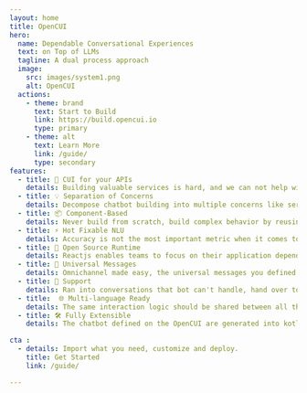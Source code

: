 ```yaml
---
layout: home
title: OpenCUI
hero:
  name: Dependable Conversational Experiences
  text: on Top of LLMs
  tagline: A dual process approach 
  image: 
    src: images/system1.png
    alt: OpenCUI
  actions:
    - theme: brand
      text: Start to Build
      link: https://build.opencui.io
      type: primary
    - theme: alt
      text: Learn More
      link: /guide/
      type: secondary
features:
  - title: 💬 CUI for your APIs
    details: Building valuable services is hard, and we can not help with that. But if you already have APIs, building conversational user interface for it should be easy, with OpenCUI.
  - title: 💡 Separation of Concerns
    details: Decompose chatbot building into multiple concerns like service, interaction and language perception, so different aspects can be handled by different people.
  - title: 📦 Component-Based
    details: Never build from scratch, build complex behavior by reusing black-box components, so you can focus on what you want instead of how to implement it.
  - title: ⚡️ Hot Fixable NLU 
    details: Accuracy is not the most important metric when it comes to dialog understanding. To deploy a chatbot into production, every thing need to be hot fixable by the operation team.
  - title: 💟 Open Source Runtime
    details: Reactjs enables teams to focus on their application dependent interaction logic, instead of reinventing wheels. OpenCUI is doing the same for chatbots. 
  - title: 🚀 Universal Messages
    details: Omnichannel made easy, the universal messages you defined once will get automatically translated into native message for each channel.  
  - title: 👤 Support 
    details: Ran into conversations that bot can't handle, hand over to live agent with skill based routing, integration with any contact center software.
  - title:  🌐 Multi-language Ready
    details: The same interaction logic should be shared between all the different languages, so that you can use people with entirely different skillsets for this.
  - title: 🛠️ Fully Extensible
    details: The chatbot defined on the OpenCUI are generated into kotlin code, which makes it easy to integrate with any channel, support and services, take full advantage of java/kotlin ecosystem.

cta :
  - details: Import what you need, customize and deploy.
    title: Get Started
    link: /guide/

---
```


<script setup>
  import Cta from './components/cta/callToAction.vue';
</script>
<Cta :frontmatter="[
  {
    details: 'Import what you need, customize and deploy.',
    title: 'Get Started',
    link: '/guide/'
  }
]"
/>
